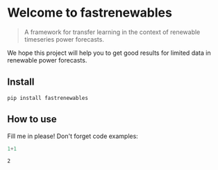 # Welcome to fastrenewables
> A framework for transfer learning in the context of renewable timeseries power forecasts.


We hope this project will help you to get good results for limited data in renewable power forecasts.

## Install

`pip install fastrenewables`

## How to use

Fill me in please! Don't forget code examples:

```python
1+1
```




    2


